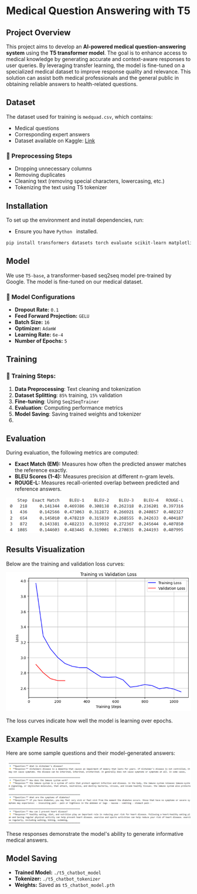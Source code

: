 #   Medical Question Answering with T5

##  Project Overview
This project aims to develop an **AI-powered medical question-answering system** using the **T5 transformer model**. The goal is to enhance access to medical knowledge by generating accurate and context-aware responses to user queries. By leveraging transfer learning, the model is fine-tuned on a specialized medical dataset to improve response quality and relevance. This solution can assist both medical professionals and the general public in obtaining reliable answers to health-related questions.

##  Dataset

The dataset used for training is `medquad.csv`, which contains:
- Medical questions  
- Corresponding expert answers  
- Dataset available on Kaggle: [Link](https://www.kaggle.com/datasets/jpmiller/layoutlm)
  
### 🔹 Preprocessing Steps
- Dropping unnecessary columns
- Removing duplicates
- Cleaning text (removing special characters, lowercasing, etc.)
- Tokenizing the text using T5 tokenizer

##  Installation

To set up the environment and install dependencies, run:
- Ensure you have `Python ` installed.

```bash
pip install transformers datasets torch evaluate scikit-learn matplotlib
```



##  Model
We use `T5-base`, a transformer-based seq2seq model pre-trained by Google. The model is fine-tuned on our medical dataset.

### 🔹 Model Configurations
- **Dropout Rate:** `0.1`
- **Feed Forward Projection:** `GELU`
- **Batch Size:** `16`
- **Optimizer:** `AdamW`
- **Learning Rate:** `6e-4`
- **Number of Epochs:** `5`

##  Training
### 🔹 Training Steps:
1. **Data Preprocessing**: Text cleaning and tokenization
2. **Dataset Splitting**: `85%` training, `15%` validation
3. **Fine-tuning**: Using `Seq2SeqTrainer`
4. **Evaluation**: Computing performance metrics
5. **Model Saving**: Saving trained weights and tokenizer
6. 

##  Evaluation
During evaluation, the following metrics are computed:

- **Exact Match (EM):** Measures how often the predicted answer matches the reference exactly.
- **BLEU Scores (1-4):** Measures precision at different n-gram levels.
- **ROUGE-L:** Measures recall-oriented overlap between predicted and reference answers.

![Evaluation Metrics](Results/Evaluation_metrics.png)


##  Results Visualization
Below are the training and validation loss curves:

![Training and Validation Loss](Results/Curve_L.png)

The loss curves indicate how well the model is learning over epochs.

##  Example Results

Here are some sample questions and their model-generated answers:

![Example Results](Results/Test.png)

These responses demonstrate the model's ability to generate informative medical answers.


##  Model Saving
- **Trained Model:** `./t5_chatbot_model`
- **Tokenizer:** `./t5_chatbot_tokenizer`
- **Weights:** Saved as `t5_chatbot_model.pth`



